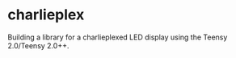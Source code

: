 charlieplex
===========
Building a library for a charlieplexed LED display using the Teensy 2.0/Teensy 2.0++.
